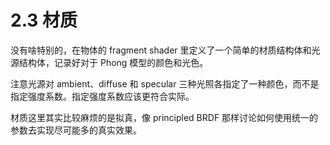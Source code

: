 # 2.3 材质

没有啥特别的，在物体的 fragment shader 里定义了一个简单的材质结构体和光源结构体，记录好对于 Phong 模型的颜色和光色。

注意光源对 ambient、diffuse 和 specular 三种光照各指定了一种颜色，而不是指定强度系数。指定强度系数应该更符合实际。

材质这里其实比较麻烦的是拟真，像 principled BRDF 那样讨论如何使用统一的参数去实现尽可能多的真实效果。